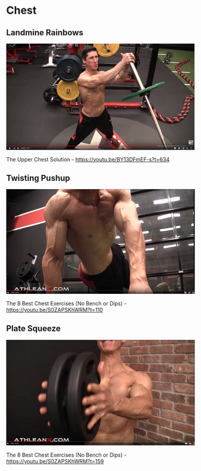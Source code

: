 # Chest

## Landmine Rainbows

![LandmineRainbows]

[LandmineRainbows]: LandmineRainbows.PNG

The Upper Chest Solution - https://youtu.be/BY13DFmEF-s?t=634

## Twisting Pushup

![TwistingPushup]

[TwistingPushup]: TwistPushup.PNG

The 8 Best Chest Exercises (No Bench or Dips) - https://youtu.be/S0ZAPSKhWRM?t=110

## Plate Squeeze

![PlateSqueeze]

[PlateSqueeze]: PlateSqueeze.PNG

The 8 Best Chest Exercises (No Bench or Dips) - https://youtu.be/S0ZAPSKhWRM?t=159